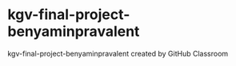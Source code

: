 # kgv-final-project-benyaminpravalent
kgv-final-project-benyaminpravalent created by GitHub Classroom
